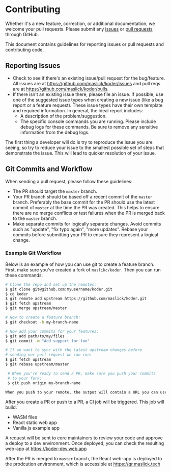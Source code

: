 # Contributing

Whether it's a new feature, correction, or additional documentation, we welcome your pull requests. Please submit any [issues](https://github.com/maslick/koder/issues) or [pull requests](https://github.com/maslick/koder/pulls) through GitHub.

This document contains guidelines for reporting issues or pull requests and contributing code.

## Reporting Issues

- Check to see if there\'s an existing issue/pull request for the bug/feature. All issues are at <https://github.com/maslick/koder/issues> and pull reqs are at <https://github.com/maslick/koder/pulls>.
- If there isn't an existing issue there, please file an issue. If possible, use one of the suggested issue types when creating a new issue (like a bug report or a feature request). These issue types have their own template and required information. In general, the ideal report includes:
  - A description of the problem/suggestion.
  - The specific console commands you are running. Please include debug logs for these commands. Be sure to remove any sensitive information from the debug logs.
 
The first thing a developer will do is try to reproduce the issue you are seeing, so try to reduce your issue to the smallest possible set of steps that demonstrate the issue. This will lead to quicker resolution of your issue.

## Git Commits and Workflow

When sending a pull request, please follow these guidelines:

- The PR should target the `master` branch.
- Your PR branch should be based off a recent commit of the `master` branch. Preferably the base commit for the PR should use the latest commit of `master` at the time the PR was created. This helps to ensure there are no merge conflicts or test failures when the PR is merged back to the `master` branch.
- Make separate commits for logically separate changes. Avoid commits such as \"update\", \"fix typo again\", \"more updates\". Rebase your commits before submitting your PR to ensure they represent a logical change.

### Example Git Workflow

Below is an example of how you can use git to create a feature branch. First, make sure you've created a fork of `maslikc/koder`. Then you can run these commands:

```bash
# Clone the repo and set up the remotes:
$ git clone git@github.com:myusername/koder.git
$ cd koder
$ git remote add upstream https://github.com/maslick/koder.git
$ git fetch upstream
$ git merge upstream/master

# Now to create a feature branch:
$ git checkout -b my-branch-name

# Now add your commits for your features:
$ git add path/to/my/files
$ git commit -m "Add support for foo"

# If we want to sync with the latest upstream changes before
# sending our pull request we can run:
$ git fetch upstream
$ git rebase upstream/master

 # When you're ready to send a PR, make sure you push your commits
 # to your fork:
 $ git push origin my-branch-name

When you push to your remote, the output will contain a URL you can use to open a pull request.
```

After you create a PR or push to a PR, a CI job will be triggered. This job will build:
* WASM files
* React static web app
* Vanilla js example app

A request will be sent to core maintainers to review your code and approve a deploy to a dev environment. Once deployed, you can check the resulting web-app at https://koder-dev.web.app

After the PR is merged to `master` branch, the React web-app is deployed to the prodcution environment, which is accessible at https://qr.maslick.tech



